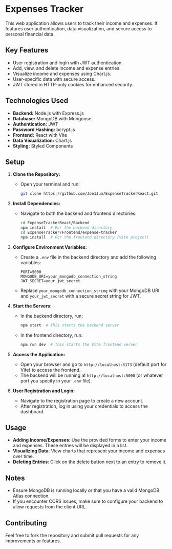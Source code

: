 # Expenses Tracker

This web application allows users to track their income and expenses. It features user authentication, data visualization, and secure access to personal financial data.

## Key Features

- User registration and login with JWT authentication.
- Add, view, and delete income and expense entries.
- Visualize income and expenses using Chart.js.
- User-specific data with secure access.
- JWT stored in HTTP-only cookies for enhanced security.

## Technologies Used

- **Backend:** Node.js with Express.js
- **Database:** MongoDB with Mongoose
- **Authentication:** JWT
- **Password Hashing:** bcrypt.js
- **Frontend:** React with Vite
- **Data Visualization:** Chart.js
- **Styling:** Styled Components

## Setup

1. **Clone the Repository:**
   - Open your terminal and run:
     ```bash
     git clone https://github.com/Joe1Jun/ExpenseTrackerReact.git
     ```

2. **Install Dependencies:**
   - Navigate to both the backend and frontend directories:
     ```bash
     cd ExpenseTrackerReact/Backend
     npm install  # For the backend directory
     cd ExpenseTracker/Frontend/expense-tracker
     npm install  # For the frontend directory (Vite project)
     ```

3. **Configure Environment Variables:**
   - Create a `.env` file in the backend directory and add the following variables:
     ```
     PORT=5000
     MONGODB_URI=your_mongodb_connection_string
     JWT_SECRET=your_jwt_secret
     ```
   - Replace `your_mongodb_connection_string` with your MongoDB URI and `your_jwt_secret` with a secure secret string for JWT.

4. **Start the Servers:**
   - In the backend directory, run:
     ```bash
     npm start  # This starts the backend server
     ```
   - In the frontend directory, run:
     ```bash
     npm run dev  # This starts the Vite frontend server
     ```

5. **Access the Application:**
   - Open your browser and go to `http://localhost:5173` (default port for Vite) to access the frontend.
   - The backend will be running at `http://localhost:5000` (or whatever port you specify in your `.env` file).

6. **User Registration and Login:**
   - Navigate to the registration page to create a new account.
   - After registration, log in using your credentials to access the dashboard.

## Usage

- **Adding Income/Expenses**: Use the provided forms to enter your income and expenses. These entries will be displayed in a list.
- **Visualizing Data**: View charts that represent your income and expenses over time.
- **Deleting Entries**: Click on the delete button next to an entry to remove it.

## Notes

- Ensure MongoDB is running locally or that you have a valid MongoDB Atlas connection.
- If you encounter CORS issues, make sure to configure your backend to allow requests from the client URL.

## Contributing

Feel free to fork the repository and submit pull requests for any improvements or features.







